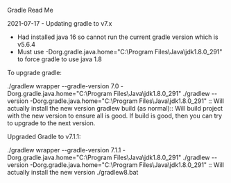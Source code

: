 Gradle Read Me

2021-07-17 - Updating gradle to v7.x
 - Had installed java 16 so cannot run the current gradle version which is v5.6.4
 - Must use -Dorg.gradle.java.home="C:\Program Files\Java\jdk1.8.0_291" to force gradle to use java 1.8
 
 To upgrade gradle:
 
  ./gradlew wrapper --gradle-version 7.0 -Dorg.gradle.java.home="C:\Program Files\Java\jdk1.8.0_291" 
  ./gradlew --version -Dorg.gradle.java.home="C:\Program Files\Java\jdk1.8.0_291" :: Will actually install the new version
  gradlew build (as normal):: Will build project with the new version to ensure all is good.  If build is good, then you can try to upgrade to the next version.
  
  
Upgraded Gradle to v7.1.1:

./gradlew wrapper --gradle-version 7.1.1 -Dorg.gradle.java.home="C:\Program Files\Java\jdk1.8.0_291" 
./gradlew --version -Dorg.gradle.java.home="C:\Program Files\Java\jdk1.8.0_291" :: Will actually install the new version
./gradlew8.bat


  
 
 